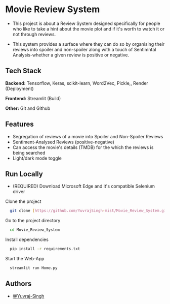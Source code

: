 
# Movie Review System

* This project is about a Review System designed specifically for people who like to take a hint about the movie plot and if it's worth to watch it or not through reviews.

* This system provides a surface where they can do so by organising their reviews into spoiler and non-spoiler along with a touch of Sentimntal Analysis-whether a given review is positive or negative.



## Tech Stack

**Backend:** Tensorflow, Keras, scikit-learn, Word2Vec, Pickle,, Render (Deployment)

**Frontend:** Streamlit (Build)

**Other:** Git and Github


## Features

- Segregation of reviews of a movie into Spoiler and Non-Spoiler Reviews
- Sentiment-Analysed Reviews (positive-negative)
- Can access the movie's details (TMDB) for the which the reviews is being searched
- Light/dark mode toggle


## Run Locally

- (REQUIRED) Download Microsoft Edge and it's compatible Selenium driver 

Clone the project

```bash
  git clone [https://github.com/YuvrajSingh-mist/Movie_Review_System.git]
```

Go to the project directory

```bash
  cd Movie_Review_System
```

Install dependencies

```bash
  pip install -r requirements.txt
```

Start the Web-App

```bash
  streamlit run Home.py
```


## Authors

- [@Yuvraj-Singh](https://www.github.com/YuvrajSingh-mist)

